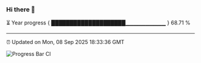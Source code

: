 ### Hi there 👋

⏳ Year progress { ████████████████████▁▁▁▁▁▁▁▁▁▁ } 68.71 %

---

⏰ Updated on Mon, 08 Sep 2025 18:33:36 GMT

![Progress Bar CI](https://github.com/ZhaoGui/ZhaoGui/workflows/Progress%20Bar%20CI/badge.svg)
